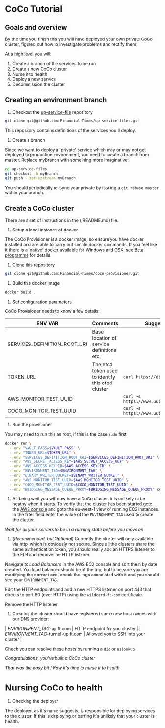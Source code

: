 # CoCo Tutorial

## Goals and overview
By the time you finish this you will have deployed your own private CoCo cluster, figured out how to investigate problems and rectify them.

At a high level you will:
1. Create a branch of the services to be run
1. Create a new CoCo cluster
1. Nurse it to health
1. Deploy a new service
1. Decommission the cluster

## Creating an environment branch

1. Checkout the [up-service-file](https://github.com/Financial-Times/up-service-files) repository

```bash
git clone git@github.com:Financial-Times/up-service-files.git
```

This repository contains definitions of the services you'll deploy.

1. Create a branch

Since we want to deploy a 'private' service which may or may not get deployed to production environment, you need to create a branch from master. Replace myBranch with something more imaginative:

```bash
cd up-service-files
git checkout -b myBranch
git push --set-upstream myBranch
```

You should periodically re-sync your private by issuing a `git rebase master` within your branch.

## Create a CoCo cluster
There are a set of instructions in the (/README.md) file.
1. Setup a local instance of docker.

  The CoCo Provisioner is a docker image, so ensure you have docker installed and are able to carry out simple docker commands. If you feel like it there is a 'native' docker available for Windows and OSX, see [Beta programme](https://beta.docker.com/docs/features-overview/) for details.

1. Clone this repository

  ```bash
  git clone git@github.com:Financial-Times/coco-provisioner.git
  ```
1. Build this docker image

  ```bash
  docker build .
  ```

1. Set configuration parameters

  CoCo Provisioner needs to know a few details:

  | ENV VAR | Comments | Suggested / default value |
  | --- | --- | --- |
  | SERVICES_DEFINITION_ROOT_URI | Base location of service definitions etc,
  | TOKEN_URL | The etcd token used to identify this etcd cluster | `curl https://discovery.etcd.io/new?size=5` |
  | AWS_MONITOR_TEST_UUID |  | `curl -s  https://www.uuidgenerator.net/api/version4` |
  | COCO_MONITOR_TEST_UUID |  | `curl -s  https://www.uuidgenerator.net/api/version4` |


1. Run the provisioner

  You may need to run this as root, if this is the case `sudo` first
  ```bash
docker run \
    --env "VAULT_PASS=$VAULT_PASS" \
    --env "TOKEN_URL=$TOKEN_URL" \
    --env "SERVICES_DEFINITION_ROOT_URI=$SERVICES_DEFINITION_ROOT_URI" \
    --env "AWS_SECRET_ACCESS_KEY=$AWS_SECRET_ACCESS_KEY" \
    --env "AWS_ACCESS_KEY_ID=$AWS_ACCESS_KEY_ID" \
    --env "ENVIRONMENT_TAG=$ENVIRONMENT_TAG" \
    --env "BINARY_WRITER_BUCKET=$BINARY_WRITER_BUCKET" \
    --env "AWS_MONITOR_TEST_UUID=$AWS_MONITOR_TEST_UUID" \
    --env "COCO_MONITOR_TEST_UUID=$COCO_MONITOR_TEST_UUID" \
    --env "BRIDGING_MESSAGE_QUEUE_PROXY=$BRIDGING_MESSAGE_QUEUE_PROXY" coco-provisioner
  ```

1. All being well you will now have a CoCo cluster. It is unlikely to be heathy when it starts. To verify that the cluster has been started goto the [AWS console](http://awslogin.internal.ft.com/) and goto the eu-west-1 view of running EC2 instances. In the filter field enter the value of the `ENVIRONMENT_TAG` used to create the cluster.

  *Wait for all your servers to be in a running state before you move on*

1. (*Recommended, but Optional*) Currently the cluster will only available via http, which is obviously not secure. Since all the clusters share the same authentication token, you should really add an HTTPS listener to the ELB and remove the HTTP listener.

  Navigate to *Load Balancers* in the AWS EC2 console and sort them by date created. You load balancer should be at the top, but to be sure you are modifying the correct one, check the tags associated with it and you should see your `ENVIRONMENT_TAG`.

  Edit the HTTP endpoints and add a new HTTPS listener on port 443 that directs to port 80 (over HTTP) using the `wildcard-ft-com` certificate.

  Remove the HTTP listener

1. Creating the cluster should have registered some new host names with our DNS provider:

  | _ENVIRONMENT_TAG_-up.ft.com | HTTP endpoint for you cluster |
  | _ENVIRONMENT_TAG_-tunnel-up.ft.com | Allowed you to SSH into your cluster |

  Check you can resolve these hosts by running a `dig` or `nslookup`

*Congratulations, you've built a CoCo cluster*

_That was the easy bit ! Now it's time to nurse it to health_

# Nursing CoCo to health

1. Checking the deployer

  The deployer, as it's name suggests, is responsible for deploying services to the cluster. If this is deploying or barfing it's unlikely that your cluster is health.

  
